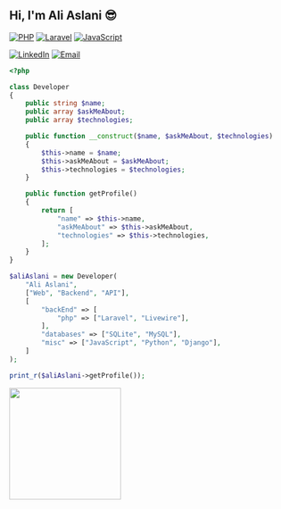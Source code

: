 <h2> Hi, I'm Ali Aslani 😎</h2>


[![PHP](https://img.shields.io/badge/-PHP-777BB4?style=flat-square&logo=php&logoColor=white)](https://github.com/aliaslanii)
[![Laravel](https://img.shields.io/badge/-Laravel-FF2D20?style=flat-square&logo=laravel&logoColor=white)](https://github.com/aliaslanii)
[![JavaScript](https://img.shields.io/badge/-JavaScript-F7DF1E?style=flat-square&logo=javascript&logoColor=black)](https://github.com/aliaslanii)


<p align="center">

  [![LinkedIn](https://img.shields.io/badge/-Ali%20Aslani-blue?style=flat-square&logo=linkedin&logoColor=white)](https://www.linkedin.com/in/ali-aslani-39352b248/)
  [![Email](https://img.shields.io/badge/-aliaslani1727@gmail.com-D14836?style=flat-square&logo=gmail&logoColor=white)](mailto:aliaslani1727@gmail.com)

</p>



```php
<?php

class Developer
{
    public string $name;
    public array $askMeAbout;
    public array $technologies;

    public function __construct($name, $askMeAbout, $technologies)
    {
        $this->name = $name;
        $this->askMeAbout = $askMeAbout;
        $this->technologies = $technologies;
    }

    public function getProfile()
    {
        return [
            "name" => $this->name,
            "askMeAbout" => $this->askMeAbout,
            "technologies" => $this->technologies,
        ];
    }
}

$aliAslani = new Developer(
    "Ali Aslani",
    ["Web", "Backend", "API"],
    [
        "backEnd" => [
            "php" => ["Laravel", "Livewire"],
        ],
        "databases" => ["SQLite", "MySQL"],
        "misc" => ["JavaScript", "Python", "Django"],
    ]
);

print_r($aliAslani->getProfile());

```
<div>
    <a href="https://github.com/aliaslanii">
      <img height=200 align="center" src="https://github-readme-stats.vercel.app/api/top-langs/?username=aliaslanii&hide=c%23,
      powershell,Mathematica,Ruby,Objective-C,Objective-C%2b%2b,Cuda&title_color=61dafb&text_color=ffffff&
      icon_color=61dafb&bg_color=20232a&langs_count=8&layout=compact&border_color=61dafb&hide_border=true&size_weight=0.5&count_weight=10" />
    </a>
</div>  
